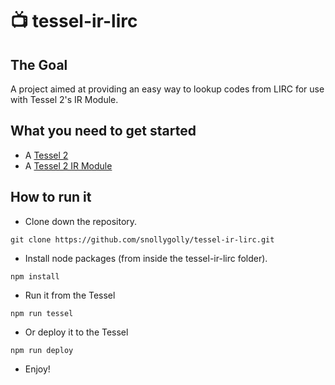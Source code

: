 # :tv: tessel-ir-lirc

## The Goal
A project aimed at providing an easy way to lookup codes from LIRC for use with Tessel 2's IR Module.

## What you need to get started

- A [Tessel 2](https://tessel.io/)
- A [Tessel 2 IR Module](https://tessel.io/modules#module-infrared)

## How to run it

* Clone down the repository.
```
git clone https://github.com/snollygolly/tessel-ir-lirc.git
```

* Install node packages (from inside the tessel-ir-lirc folder).
```
npm install
```

* Run it from the Tessel
```
npm run tessel
```

* Or deploy it to the Tessel
```
npm run deploy
```

* Enjoy!
